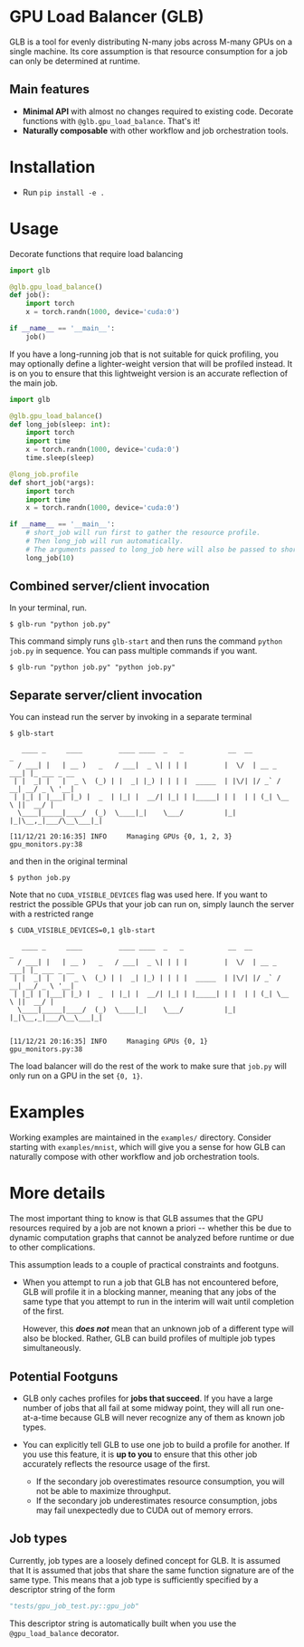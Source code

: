 # GPU Load Balancer (GLB)

GLB is a tool for evenly distributing N-many jobs across M-many GPUs on a single machine.
Its core assumption is that resource consumption for a job can only be determined at runtime.

## Main features
- **Minimal API** with almost no changes required to existing code. 
  Decorate functions with `@glb.gpu_load_balance`.
  That's it!
- **Naturally composable** with other workflow and job orchestration tools.


# Installation
- Run `pip install -e .`


# Usage
Decorate functions that require load balancing
```python
import glb

@glb.gpu_load_balance()
def job():
    import torch
    x = torch.randn(1000, device='cuda:0')

if __name__ == '__main__':
    job()
```

If you have a long-running job that is not suitable for quick profiling, you may optionally define a lighter-weight version that will be profiled instead.
It is on you to ensure that this lightweight version is an accurate reflection of the
main job.
```python
import glb

@glb.gpu_load_balance()
def long_job(sleep: int):
    import torch
    import time
    x = torch.randn(1000, device='cuda:0')
    time.sleep(sleep)

@long_job.profile
def short_job(*args):
    import torch
    import time
    x = torch.randn(1000, device='cuda:0')

if __name__ == '__main__':
    # short_job will run first to gather the resource profile.
    # Then long_job will run automatically.
    # The arguments passed to long_job here will also be passed to short_job.
    long_job(10)
```

## **Combined server/client invocation**
In your terminal, run.
```shell
$ glb-run "python job.py"
```
This command simply runs `glb-start` and then runs the command `python job.py` in sequence.
You can pass multiple commands if you want.
```shell
$ glb-run "python job.py" "python job.py"
```

## **Separate server/client invocation**
You can instead run the server by invoking in a separate terminal
```shell
$ glb-start

   ____ _     ____         ____ ____  _   _           __  __           _
  / ___| |   | __ )   _   / ___|  _ \| | | |         |  \/  | __ _ ___| |_ ___ _ __
 | |  _| |   |  _ \  (_) | |  _| |_) | | | |  _____  | |\/| |/ _` / __| __/ _ \ '__|
 | |_| | |___| |_) |  _  | |_| |  __/| |_| | |_____| | |  | | (_| \__ \ ||  __/ |
  \____|_____|____/  (_)  \____|_|    \___/          |_|  |_|\__,_|___/\__\___|_|

[11/12/21 20:16:35] INFO     Managing GPUs {0, 1, 2, 3}         gpu_monitors.py:38
```
and then in the original terminal
```shell
$ python job.py
```
Note that no `CUDA_VISIBLE_DEVICES` flag was used here.
If you want to restrict the possible GPUs that your job can run on, simply launch the server with a restricted range
```shell
$ CUDA_VISIBLE_DEVICES=0,1 glb-start

   ____ _     ____         ____ ____  _   _           __  __           _            
  / ___| |   | __ )   _   / ___|  _ \| | | |         |  \/  | __ _ ___| |_ ___ _ __ 
 | |  _| |   |  _ \  (_) | |  _| |_) | | | |  _____  | |\/| |/ _` / __| __/ _ \ '__|
 | |_| | |___| |_) |  _  | |_| |  __/| |_| | |_____| | |  | | (_| \__ \ ||  __/ |   
  \____|_____|____/  (_)  \____|_|    \___/          |_|  |_|\__,_|___/\__\___|_|   
                                                                                    

[11/12/21 20:16:35] INFO     Managing GPUs {0, 1}               gpu_monitors.py:38
```
The load balancer will do the rest of the work to make sure that `job.py` will only run on a GPU in the set `{0, 1}`.


# Examples
Working examples are maintained in the `examples/` directory.
Consider starting with `examples/mnist`, which will give you a sense for how GLB can naturally compose with other workflow and job orchestration tools.


# More details
The most important thing to know is that GLB assumes that the GPU resources required by a job are not known a priori -- whether this be due to dynamic computation graphs that cannot be analyzed before runtime or due to other complications.

This assumption leads to a couple of practical constraints and footguns.

- When you attempt to run a job that GLB has not encountered before, GLB will profile it in a blocking manner, meaning that any jobs of the same type that you attempt to run in the interim will wait until completion of the first.

  However, this ***does not*** mean that an unknown job of a different type will also be blocked.
  Rather, GLB can build profiles of multiple job types simultaneously.

## Potential Footguns
- GLB only caches profiles for **jobs that succeed**.
  If you have a large number of jobs that all fail at some midway point, they will all run one-at-a-time because GLB will never recognize any of them as known job types.
- You can explicitly tell GLB to use one job to build a profile for another. 
  If you use this feature, it is **up to you** to ensure that this other job accurately reflects the resource usage of the first.
  
  - If the secondary job overestimates resource consumption, you will not be able to maximize throughput.
  - If the secondary job underestimates resource consumption, jobs may fail unexpectedly due to CUDA out of memory errors.

## Job types
Currently, job types are a loosely defined concept for GLB.
It is assumed that 
It is assumed that jobs that share the same function signature are of the same type.
This means that a job type is sufficiently specified by a descriptor string of the form
```python
"tests/gpu_job_test.py::gpu_job"
```
This descriptor string is automatically built when you use the `@gpu_load_balance` decorator.
